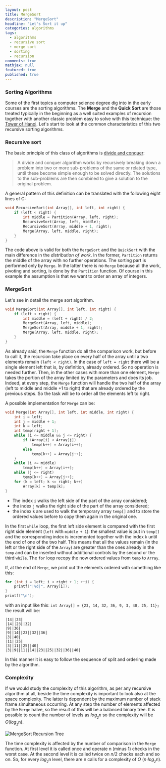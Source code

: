 ```yaml
---
layout: post
title: MergeSort
description: "MergeSort"
headline: "Let's Sort it up"
categories: algorithms
tags: 
  - algorithms
  - recursive sort
  - merge sort
  - sorting
  - recursion
comments: true
mathjax: null
featured: true
published: true
---
```

### Sorting Algorithms
Some of the first topics a computer science degree dig into in the early courses are the sorting algorithms. 
The **Merge** and the **Quick Sort** are those treated typically in the beginning as a well suited examples of recursion 
together with another classic problem easy to solve with this technique: 
the [Tower of Hanoi](https://en.wikipedia.org/wiki/Tower_of_Hanoi "Tower of Hanoi").
Let's start to look at the common characteristics of this two recursive sorting algorithms.

### Recursive sort
The basic principle of this class of algorithms is 
[divide and conquer](https://en.wikipedia.org/wiki/Divide_and_conquer_algorithms "Divide and conquer"):

> A divide and conquer algorithm works by recursively breaking down a problem into two or more sub-problems of the same 
or related type, until these become simple enough to be solved directly. The solutions to the sub-problems are then 
combined to give a solution to the original problem.

A general pattern of this definition can be translated with the following eight lines of C:

```c
void RecursiveSort(int Array[], int left, int right) {
    if (left < right) {
        int middle = Partition(Array, left, right);
        RecursiveSort(Array, left, middle);
        RecursiveSort(Array, middle + 1, right);
        Merge(Array, left, middle, right);
    }
}
``` 
The code above is valid for both the `MergeSort` and the `QuickSort` 
with the main difference in the _distribution of work_. In the former, `Partition` returns the middle of the array 
with no further operations. The sorting part is performed only by `Merge`. In the latter there is no `Merge` because
 all the work, pivoting and sorting, is done by the `Partition` function.
Of course in this example the assumption is that we want to order an array of integers.

### MergeSort
Let's see in detail the merge sort algorithm.

```c
void MergeSort(int Array[], int left, int right) {
    if (left < right) {
        int middle = (left + right) / 2;
        MergeSort(Array, left, middle);
        MergeSort(Array, middle + 1, right);
        Merge(Array, left, middle, right);
    }
}
```
As already said, the `Merge` function do all the comparison work, but before to call it, the recursion take place on
every half of the array until a two elements remain `(left < right)`. In the case of `left = right` there will be a 
single element left that is, by definition, already ordered. So no operation is needed further. Then, in the other 
cases with more than one element, `Merge` takes the portion of the array limited by the parameters and does its job. 
Indeed, at every step, the `Merge` function will handle the two half of the array (left to middle and middle +1 to 
right) that are already ordered by the previous steps. So the task will be to order all the elements left to right.

A possible implementation for `Merge` can be:

```c
void Merge(int Array[], int left, int middle, int right) {
    int i = left;
    int j = middle + 1;
    int k = left;
    int temp[right + 1];
    while (i <= middle && j <= right) {
        if (Array[i] < Array[j])
            temp[k++] = Array[i++];
        else 
            temp[k++] = Array[j++];
    }
    while (i <= middle)
        temp[k++] = Array[i++];
    while (j <= right)
        temp[k++] = Array[j++];
    for (k = left; k <= right; k++)
        Array[k] = temp[k];
}
```
* The index `i` walks the left side of the part of the array considered;
* the index `j` walks the right side of the part of the array considered;
* the index `k` are used to walk the temporary array `temp[]` and to store the ordered values before to copy them 
again in the original one.

In the first `while` loop, the first left side element is compared with the first right side element (`left` with 
`middle + 1`): the smallest value is put in `temp[]` and the corresponding index is incremented together with the 
index `k` until the end of one of the two half. This means that all the values remain (in the left or the right side 
of the `Array`) are greater than the ones already in the `temp` and can be inserted without additional controls by 
the second or the third `while`. The `for` loop recopy the now ordered values from `temp` to `Array`.

If, at the end of `Merge`, we print out the elements ordered with something like this:

```c
for (int i = left; i < right + 1; ++i) {
    printf("|%d|", Array[i]);
}
printf("\n");
```
with an input like this: `int Array[] = {23, 14, 32, 36, 9, 3, 40, 25, 11};` the result will be:

```
|14||23|
|14||23||32|
|9||36|
|9||14||23||32||36|
|3||40|
|11||25|
|3||11||25||40|
|3||9||11||14||23||25||32||36||40|
```
In this manner it is easy to follow the sequence of split and ordering made by the algorithm. 

### Complexity
If we would study the complexity of this algorithm, as per any recursive algorithm at all, beside the time complexity
 is important to look also at the space complexity. The latter is dependent by the maximum number of stack frame 
simultaneous occurring. At any step the number of elements affected by the `Merge` halve, so the result of this will 
be a balanced binary tree. It is possible to count the number of levels as *log*<sub>*<sub>2</sub>*</sub>*n* so the 
complexity will be *O*(*log*<sub>*<sub>2</sub>*</sub>n).

<img class="image-post" src="{{ site.url }}/images/mergesort/merge-sort-recursion-tree.png" alt="MergeSort Recursion 
Tree">

The time complexity is affected by the number of comparison in the `Merge` function. At first level it is called once 
and operate n (minus 1) checks in the worst case. At the second level it is called twice on *n*/2 checks each and so 
on. So, for every *log*<sub>*<sub>2</sub>*</sub>n level, there are n calls for a complexity of *O*
(*n*⋅*log*<sub>*<sub>2</sub>*</sub>n).
